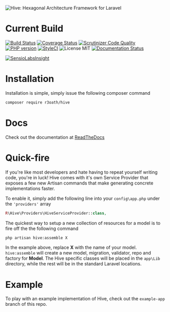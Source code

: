 ![Hive: Hexagonal Architecture Framework for Laravel](https://cloud.githubusercontent.com/assets/2805249/10297516/6dbb0a76-6c17-11e5-945d-97e1a22ee6d2.png)

# Current Build

[![Build Status](https://travis-ci.org/r3oath/hive.svg?branch=master)](https://travis-ci.org/r3oath/hive) 
[![Coverage Status](https://coveralls.io/repos/r3oath/hive/badge.svg?branch=master&service=github)](https://coveralls.io/github/r3oath/hive?branch=master)
[![Scrutinizer Code Quality](https://scrutinizer-ci.com/g/r3oath/hive/badges/quality-score.png?b=master)](https://scrutinizer-ci.com/g/r3oath/hive/?branch=master)
[![PHP version](https://badge.fury.io/ph/r3oath%2Fhive.svg)](http://badge.fury.io/ph/r3oath%2Fhive)
[![StyleCI](https://styleci.io/repos/43109264/shield)](https://styleci.io/repos/43109264)
![License MIT](https://img.shields.io/packagist/l/r3oath/hive.svg)
[![Documentation Status](https://readthedocs.org/projects/hive/badge/?version=latest)](http://hive.readthedocs.org/en/latest/?badge=latest)

[![SensioLabsInsight](https://insight.sensiolabs.com/projects/8b6b45d7-125c-4c56-ae1c-bea14f98ab4c/big.png)](https://insight.sensiolabs.com/projects/8b6b45d7-125c-4c56-ae1c-bea14f98ab4c)

# Installation

Installation is simple, simply issue the following composer command

```bash
composer require r3oath/hive
```

# Docs

Check out the documentation at [ReadTheDocs](http://hive.readthedocs.org/)

# Quick-fire

If you're like most developers and hate having to repeat yourself writing code, you're in luck! Hive comes with it's own Service Provider that exposes a few new Artisan commands that make generating concrete implementations faster.

To enable it, simply add the following line into your `config\app.php` under the `'providers'` array

```php
R\Hive\Providers\HiveServiceProvider::class,
```

The quickest way to setup a new collection of resources for a model is to fire off the the following command

```bash
php artisan hive:assemble X
```

In the example above, replace **X** with the name of your model. `hive:assemble` will create a new model, migration, validator, repo and factory for **Model**. The Hive specific classes will be placed in the `app\Lib` directory, while the rest will be in the standard Laravel locations.

# Example

To play with an example implementation of Hive, check out the `example-app` branch of this repo.
